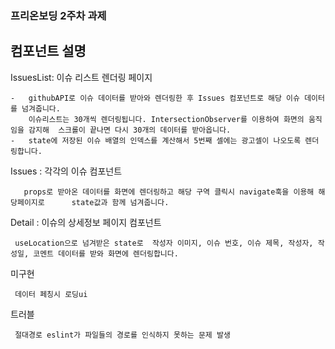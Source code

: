### 프리온보딩 2주차 과제

## 컴포넌트 설명

IssuesList: 이슈 리스트 렌더링 페이지

    -   githubAPI로 이슈 데이터를 받아와 렌더링한 후 Issues 컴포넌트로 해당 이슈 데이터를 넘겨줍니다.
        이슈리스트는 30개씩 렌더링됩니다. IntersectionObserver를 이용하여 화면의 움직임을 감지해  스크롤이 끝나면 다시 30개의 데이터를 받아옵니다.
    -   state에 저장된 이슈 배열의 인덱스를 계산해서 5번째 셀에는 광고셀이 나오도록 렌더링합니다.

Issues : 각각의 이슈 컴포넌트

       props로 받아온 데이터를 화면에 렌더링하고 해당 구역 클릭시 navigate훅을 이용해 해당페이지로      state값과 함께 넘겨줍니다.

Detail : 이슈의 상세정보 페이지 컴포넌트

     useLocation으로 넘겨받은 state로  작성자 이미지, 이슈 번호, 이슈 제목, 작성자, 작성일, 코멘트 데이터를 받와 화면에 렌더링합니다.

미구현

     데이터 페칭시 로딩ui

트러블

     절대경로 eslint가 파일들의 경로를 인식하지 못하는 문제 발생
